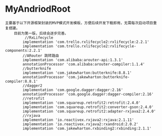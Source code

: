 # MyAndriodRoot
    主要基于以下开源框架封装的MVP模式开发模板，方便后续开发下载即用，无需每次启动项目重复搭建。
        目前为第一版，后续会逐步完善。
             //RxLifecycle
            implementation 'com.trello.rxlifecycle2:rxlifecycle:2.2.1'
            implementation 'com.trello.rxlifecycle2:rxlifecycle-components:2.2.1'
            //ARouter 跳转路由
            implementation 'com.alibaba:arouter-api:1.3.1'
            annotationProcessor 'com.alibaba:arouter-compiler:1.1.4'
            //butterknife
            implementation 'com.jakewharton:butterknife:8.8.1'
            annotationProcessor 'com.jakewharton:butterknife-compiler:8.8.1'
            //dagger2
            implementation 'com.google.dagger:dagger:2.16'
            annotationProcessor 'com.google.dagger:dagger-compiler:2.16'
            //retrofit
            implementation 'com.squareup.retrofit2:retrofit:2.4.0'
            implementation 'com.squareup.retrofit2:converter-gson:2.4.0'
            implementation 'com.squareup.retrofit2:adapter-rxjava2:2.4.0'
            //rxjava
            implementation 'io.reactivex.rxjava2:rxjava:2.1.11'
            implementation 'io.reactivex.rxjava2:rxandroid:2.0.2'
            implementation 'com.jakewharton.rxbinding2:rxbinding:2.1.1'
    
